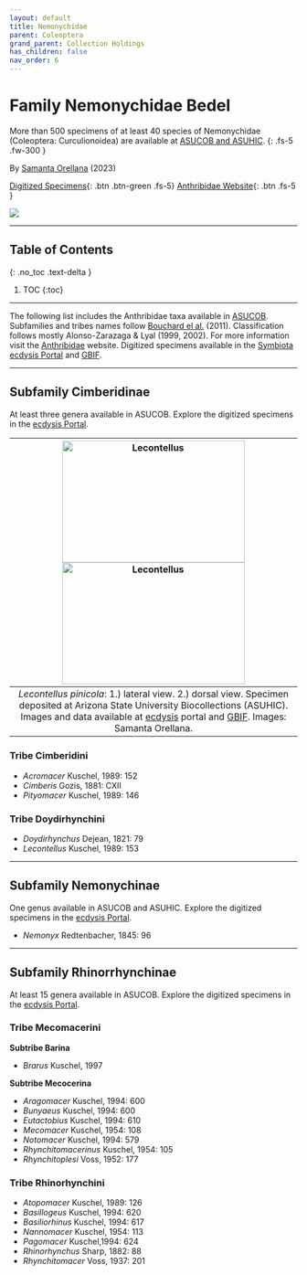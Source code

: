 ```yaml
---
layout: default
title: Nemonychidae
parent: Coleoptera
grand_parent: Collection Holdings
has_children: false
nav_order: 6
---
```


# Family Nemonychidae Bedel

More than 500 specimens of at least 40 species of Nemonychidae (Coleoptera: Curculionoidea) are available at [ASUCOB and ASUHIC](https://asucollections.github.io/collections/). 
{: .fs-5 .fw-300 }

By [Samanta Orellana](https://search.asu.edu/profile/3433157) (2023)

[Digitized Specimens](https://serv.biokic.asu.edu/ecdysis/collections/list.php?db=2%2C1&taxa=Nemonychidae&usethes=1&taxontype=2){: .btn .btn-green .fs-5} [Anthribidae Website](https://anthribidae.github.io){: .btn .fs-5 } 

<img src="https://serv.biokic.asu.edu/imglib/ecdysis/ASU_ASUCOB/ASUCOB0002/ASUCOB0002687_habitus_lateral_1571942747.jpg">  

---

## Table of Contents
{: .no_toc .text-delta }

1. TOC
{:toc}

---

The following list includes the Anthribidae taxa available in [ASUCOB](https://asucollections.github.io/). Subfamilies and tribes names follow [Bouchard el al.](https://zookeys.pensoft.net/articles.php?id=4001) (2011). Classification follows mostly Alonso-Zarazaga & Lyal (1999, 2002). For more information visit the [Anthribidae](https://anthribidae.github.io) website. Digitized specimens available in the [Symbiota ecdysis Portal](https://serv.biokic.asu.edu/ecdysis/collections/list.php?db=2&taxontype=3&reset=1&taxa=Anthribidae) and [GBIF](https://gbif.org).

---

## Subfamily Cimberidinae

At least three genera available in ASUCOB. Explore the digitized specimens in the [ecdysis Portal](https://serv.biokic.asu.edu/ecdysis/collections/list.php?db=2&taxa=Anthribinae&usethes=1&taxontype=2). 

| [<img src="https://serv.biokic.asu.edu/imglib/storage/portals/scan/misc/201504/ASUHIC0070912_habitus_lateral__1429125446_web.jpg" alt="Lecontellus" width="320" height="213.4">](https://serv.biokic.asu.edu/ecdysis/collections/individual/index.php?occid=611297) [<img src="https://serv.biokic.asu.edu/imglib/storage/portals/scan/misc/201504/ASUHIC0070912_habitus_dorsal_1_1429125445_web.jpg" alt="Lecontellus" width="320" height="213.4">](https://serv.biokic.asu.edu/ecdysis/collections/individual/index.php?occid=611297) | 
|:--:| 
|_Lecontellus pinicola_: 1.) lateral view. 2.) dorsal view. Specimen deposited at Arizona State University Biocollections (ASUHIC). Images and data available at [ecdysis](https://serv.biokic.asu.edu/ecdysis/index.php) portal and [GBIF](gbif.org). Images: Samanta Orellana.|

### Tribe Cimberidini

- _Acromacer_ Kuschel, 1989: 152
- _Cimberis_ Gozis, 1881: CXII
- _Pityomacer_ Kuschel, 1989: 146

### Tribe Doydirhynchini

- _Doydirhynchus_ Dejean, 1821: 79
- _Lecontellus_ Kuschel, 1989: 153

---

## Subfamily Nemonychinae

One genus available in ASUCOB and ASUHIC. Explore the digitized specimens in the [ecdysis Portal](https://serv.biokic.asu.edu/ecdysis/collections/list.php?db=2&taxa=Anthribinae&usethes=1&taxontype=2). 
- _Nemonyx_ Redtenbacher, 1845: 96

---

## Subfamily Rhinorrhynchinae

At least 15 genera available in ASUCOB. Explore the digitized specimens in the [ecdysis Portal](https://serv.biokic.asu.edu/ecdysis/collections/list.php?db=2&taxa=Anthribinae&usethes=1&taxontype=2). 

### Tribe Mecomacerini

**Subtribe Barina**

- _Brarus_ Kuschel, 1997

**Subtribe Mecocerina**

- _Aragomacer_ Kuschel, 1994: 600
- _Bunyaeus_ Kuschel, 1994: 600
- _Eutactobius_ Kuschel, 1994: 610
- _Mecomacer_ Kuschel, 1954: 108
- _Notomacer_ Kuschel, 1994: 579
- _Rhynchitomacerinus_ Kuschel, 1954: 105
- _Rhynchitoplesi_ Voss, 1952: 177

### Tribe Rhinorhynchini

- _Atopomacer_ Kuschel, 1989: 126
- _Basillogeus_ Kuschel, 1994: 620
- _Basiliorhinus_ Kuschel, 1994: 617
- _Nannomacer_ Kuschel, 1954: 113
- _Pagomacer_ Kuschel,1994: 624
- _Rhinorhynchus_ Sharp, 1882: 88
- _Rhynchitomacer_ Voss, 1937: 201
